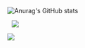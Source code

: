 ![Anurag's GitHub stats](https://github-readme-stats.vercel.app/api?username=wxxk&theme=merko&show_icons=true)


<a href="https://www.instagram.com/wx.xk_/">
    <img 
        src="http://img.shields.io/badge/-Instagram-black?style=flat&logo=Instagram&link=https://instagram.com/alpox.dev/"
        style="height : auto; margin-left : 10px; margin-right : 10px;"/>
</a>

![](https://img.shields.io/github/followers/wxxk?style=social)
